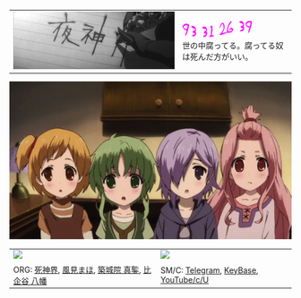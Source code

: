 <!--
Picture Generator:
  {
    https://fontmeme.com/de/death-note-schriftart/, {15, 20}, FF11FF, {None, Style-Wavy}
  }
Lifespan: https://deathnote.fandom.com/wiki/Lifespan
Quotes: https://japanoscope.com/light-yagami-quotes/
-->
<table align="center">
  <tr>
    <td><img src="./static/banner/YagamiLightName.gif" /></td>
    <td><img src="./static/logo/LightYagamiLifespan.png" /></br>世の中腐ってる。腐ってる奴は死んだ方がいい。</td>
  </tr>

</table>

<!--
Anime: Shuumatsu Nani Shitemasuka? Isogashii Desuka? Sukutte Moratte Ii Desuka?
-->
<p align="center">
  <img src="./static/pics/sukasuka.gif" />
</p>

<!--
Stats example from: https://github.com/nullnyat/nullnyat
-->
<table align="center">
  <tr>
    <td><img src="https://github-readme-stats.vercel.app/api?username=ames0k0&layout=compact&count_private=true" /></td>
    <td><img src="https://github-readme-stats.vercel.app/api/top-langs/?username=ames0k0&layout=compact" /></td>
  </tr>
  <tr>
    <td>
      ORG:
      <a href="https://github.com/sh1chan">死神界</a>,
      <a href="https://github.com/aintp3d0">風見まほ</a>,
      <a href="https://github.com/fr1ht">築城院 真鍳</a>,
      <a href="https://github.com/h2b7">比企谷 八幡</a>
    </td>
    <td>SM/C:
      <a href="https://t.me/ames0k0">Telegram</a>,
      <a href="https://keybase.io/ames0k0">KeyBase</a>,
      <a href="https://www.youtube.com/channel/UCKfm7aCx7tyGf2zjRIBRaqg">YouTube/c/U</a>
    </td>
  </tr>

</table>
